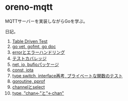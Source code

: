 # oreno-mqtt

MQTTサーバーを実装しながらGoを学ぶ。

日記。

1. [Table Driven Test](https://blog.bati11.info/entry/2019/01/12/163021)
2. [go vet, gofmt, go doc](https://blog.bati11.info/entry/2019/01/21/215549)
3. [errorとエラーハンドリング](https://blog.bati11.info/entry/2019/02/03/170412)
4. [テストカバレッジ](https://blog.bati11.info/entry/2019/02/12/190945)
5. [net, io, bufioパッケージ](https://blog.bati11.info/entry/2019/02/18/192315)
6. [const, iota](https://blog.bati11.info/entry/2019/03/09/094707)
7. [type switch, interface再考, プライベートな関数のテスト](https://blog.bati11.info/entry/2019/03/16/220548)
8. [goroutine, pprof](https://blog.bati11.info/entry/2019/04/27/122450)
9. [channelとselect](https://blog.bati11.info/entry/2019/05/03/143055)
10. [type, "chan<-"と"<-chan"](https://blog.bati11.info/entry/2019/05/04/172551)

